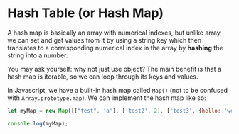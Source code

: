 # Hash Table (or Hash Map)

A hash map is basically an array with numerical indexes, but unlike array, we can set and get values from it by using a string key
which then translates to a corresponding numerical index in the array by **hashing** the string into a number.

You may ask yourself: why not just use object? The main benefit is that a hash map is iterable, so we can loop through its keys
and values.

In Javascript, we have a built-in hash map called ```Map()``` (not to be confused with ```Array.prototype.map```). We can implement the
hash map like so:

```javascript
let myMap = new Map([["test", 'a'], ['test2', 2], ['test3', {hello: 'world'}]]);

console.log(myMap);
```
